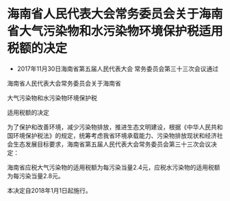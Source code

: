 # 海南省人民代表大会常务委员会关于海南省大气污染物和水污染物环境保护税适用税额的决定

- 2017年11月30日海南省第五届人民代表大会
  常务委员会第三十三次会议通过

<!-- INFO END -->

海南省人民代表大会常务委员会关于海南省

大气污染物和水污染物环境保护税

适用税额的决定

为了保护和改善环境，减少污染物排放，推进生态文明建设，根据《中华人民共和国环境保护税法》的规定，统筹考虑我省环境承载能力、污染物排放现状和经济社会生态发展目标要求，海南省第五届人民代表大会常务委员会第三十三次会议决定：

海南省应税大气污染物的适用税额为每污染当量2.4元，应税水污染物的适用税额为每污染当量2.8元。

本决定自2018年1月1日起施行。
